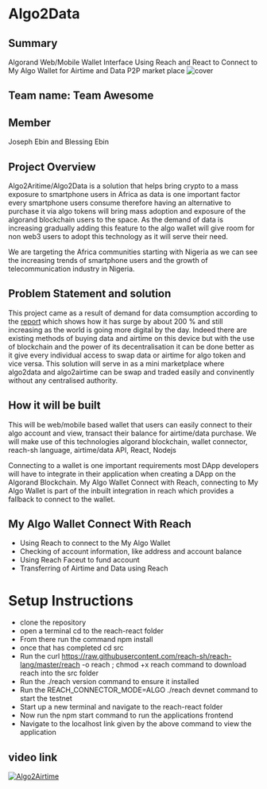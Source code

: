# Algo2Data

## Summary
Algorand Web/Mobile Wallet Interface Using Reach and React to Connect to My Algo Wallet for Airtime and Data P2P market place
![cover](https://user-images.githubusercontent.com/23031920/142118845-f9b4ac55-7287-4379-b20f-f7c7b4cfb47d.png)

## Team name: Team Awesome

## Member 
Joseph Ebin and Blessing Ebin

## Project Overview

Algo2Aritime/Algo2Data is a solution that helps bring crypto to a mass exposure to smartphone users in Africa as data is one important factor every smartphone users consume therefore having an alternative to purchase it via algo tokens will bring mass adoption and exposure of the algorand blockchain users to the space. As the demand of data is increasing gradually adding this feature to the algo wallet will give room for non web3 users to adopt this technology as it will serve their need.

We are targeting the Africa communities starting with Nigeria as we can see the increasing trends of smartphone users and the growth of telecommunication industry in Nigeria.

## Problem Statement and solution

This project came as a result of demand for data comsumption according to the [report](https://punchng.com/telecoms-nigerias-data-usage-rises-by-202-in-three-years/#:~:text=Data%20usage%20in%20Nigeria%20surged,and%20205%2C880.4TB%20in%202020.) which shows how it has surge by about 200 % and still increasing as the world is going more digital by the day. Indeed there are existing methods of buying data and airtime on this device but with the use of blockchain and the power of its decentralisation it can be done better as it give every individual access to swap data or airtime for algo token and vice versa. This solution will serve in as a mini marketplace where algo2data and algo2airtime can be swap and traded easily and convinently without any centralised authority. 

## How it will be built

This will be web/mobile based wallet that users can easily connect to their algo account and view, transact their balance for airtime/data purchase. We will make use of this technologies algorand blockchain, wallet connector, reach-sh language, airtime/data API, React, Nodejs

Connecting to a wallet is one important requirements most DApp developers will have to integrate in their application when creating a DApp on the Algorand Blockchain. My Algo Wallet Connect with Reach, connecting to My Algo Wallet is part of the inbuilt integration in reach which provides a fallback to connect to the wallet. 

## My Algo Wallet Connect With Reach
- Using Reach to connect to the My Algo Wallet
- Checking of account information, like address and account balance
- Using Reach Faceut to fund account
- Transferring of Airtime and Data using Reach


# Setup Instructions
- clone the repository
- open a terminal cd to the reach-react folder
- From there run the command npm install
- once that has completed  cd src
- Run the curl https://raw.githubusercontent.com/reach-sh/reach-lang/master/reach -o reach ; chmod +x reach command to download reach into the src folder
- Run the ./reach version command to ensure it installed
- Run the REACH_CONNECTOR_MODE=ALGO ./reach devnet command to start the testnet
- Start up a new terminal and navigate to the reach-react folder
- Now run the npm start command to run the applications frontend
- Navigate to the localhost link given by the above command to view the application

## video link

[![Algo2Airtime](http://img.youtube.com/vi/CF6xEb1vlC8/0.jpg)](http://www.youtube.com/watch?v=CF6xEb1vlC8)






